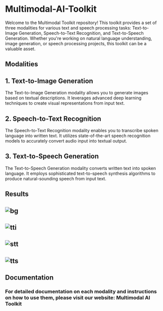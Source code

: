 # Multimodal-AI-Toolkit

Welcome to the Multimodal Toolkit repository! This toolkit provides a set of three modalities for various text and speech processing tasks: Text-to-Image Generation, Speech-to-Text Recognition, and Text-to-Speech Generation. Whether you're working on natural language understanding, image generation, or speech processing projects, this toolkit can be a valuable asset.

## Modalities
###
## 1. Text-to-Image Generation
The Text-to-Image Generation modality allows you to generate images based on textual descriptions. It leverages advanced deep learning techniques to create visual representations from input text.

## 2. Speech-to-Text Recognition
The Speech-to-Text Recognition modality enables you to transcribe spoken language into written text. It utilizes state-of-the-art speech recognition models to accurately convert audio input into textual output.

## 3. Text-to-Speech Generation
The Text-to-Speech Generation modality converts written text into spoken language. It employs sophisticated text-to-speech synthesis algorithms to produce natural-sounding speech from input text.
## 
##
## Results
## ![bg](https://github.com/VihalKarhade/Multimodal-AI-Toolkit/assets/130913527/627b9099-d7cd-4f83-9504-f7a0c8dbe65c)
##
## ![tti](https://github.com/VihalKarhade/Multimodal-AI-Toolkit/assets/130913527/914c9f6b-1f6d-4811-9745-dc02c6287552)
##
## ![stt](https://github.com/VihalKarhade/Multimodal-AI-Toolkit/assets/130913527/d93c01b5-1b66-4a18-b066-dd1438e9d00d)
##
## ![tts](https://github.com/VihalKarhade/Multimodal-AI-Toolkit/assets/130913527/907f3e63-f017-48ec-8d78-010b7ea1bc62)

## Documentation
### For detailed documentation on each modality and instructions on how to use them, please visit our website: Multimodal AI Toolkit
